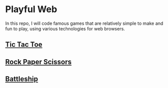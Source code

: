 # Playful Web

In this repo, I will code famous games that are relatively simple to make and fun to play, using various technologies for web browsers.

## [Tic Tac Toe](https://htmlpreview.github.io/?https://github.com/selimbiber/PlayfulWeb/blob/main/TicTacToe/index.html)

## [Rock Paper Scissors](https://htmlpreview.github.io/?https://github.com/selimbiber/PlayfulWeb/blob/main/RockPaperScissors/index.html)

## [Battleship](https://selimbiber.github.io/PlayfulWeb/Battleship/)
